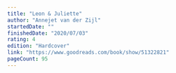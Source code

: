 ```yaml
---
title: "Leon & Juliette"
author: "Annejet van der Zijl"
startedDate: ""
finishedDate: "2020/07/03"
rating: 4
edition: "Hardcover"
link: "https://www.goodreads.com/book/show/51322821"
pageCount: 95
---
```



